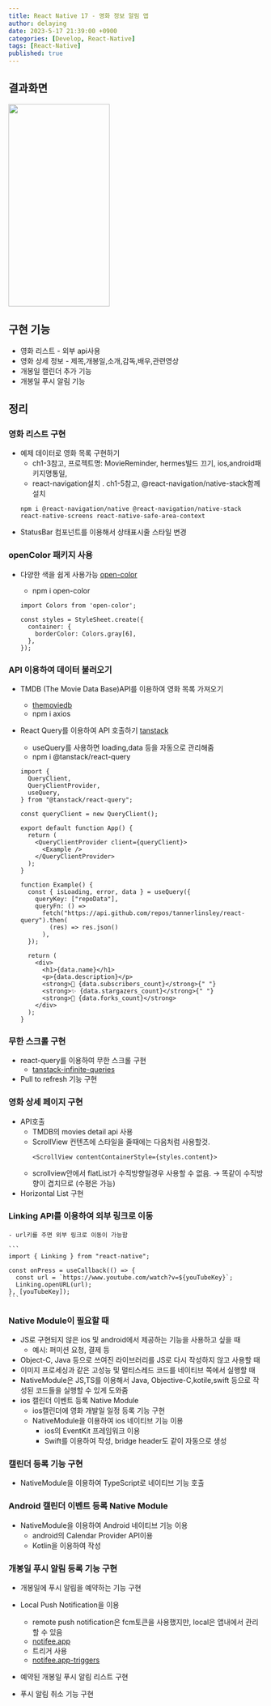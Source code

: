 ```yaml
---
title: React Native 17 - 영화 정보 알림 앱
author: delaying
date: 2023-5-17 21:39:00 +0900
categories: [Develop, React-Native]
tags: [React-Native]
published: true
---
```


## 결과화면

 <img src="https://github.com/delaying/ReactNative-study/assets/72879145/a73f8ad3-7f29-4ad2-a7bf-974d2515bf75" width="200" height="400">
 
## 구현 기능

- 영화 리스트 - 외부 api사용
- 영화 상세 정보 - 제목,개봉일,소개,감독,배우,관련영상
- 개봉일 캘린더 추가 기능
- 개봉일 푸시 알림 기능

## 정리

### 영화 리스트 구현

- 예제 데이터로 영화 목록 구현하기
  - ch1-3참고, 프로젝트명: MovieReminder, hermes빌드 끄기, ios,android패키지명통일,
  - react-navigation설치 . ch1-5참고, @react-navigation/native-stack함께 설치
  ```
  npm i @react-navigation/native @react-navigation/native-stack react-native-screens react-native-safe-area-context
  ```
- StatusBar 컴포넌트를 이용해서 상태표시줄 스타일 변경

### openColor 패키지 사용

- 다양한 색을 쉽게 사용가능
  [open-color](https://yeun.github.io/open-color/)

  - npm i open-color

  ```
  import Colors from 'open-color';

  const styles = StyleSheet.create({
    container: {
      borderColor: Colors.gray[6],
    },
  });
  ```

### API 이용하여 데이터 불러오기

- TMDB (The Movie Data Base)API를 이용하여 영화 목록 가져오기
  - [themoviedb](https://www.themoviedb.org/?language=ko)
  - npm i axios
- React Query를 이용하여 API 호출하기
  [tanstack](https://tanstack.com/query/latest/docs/react/overview)

  - useQuery를 사용하면 loading,data 등을 자동으로 관리해줌
  - npm i @tanstack/react-query

  ```
  import {
    QueryClient,
    QueryClientProvider,
    useQuery,
  } from "@tanstack/react-query";

  const queryClient = new QueryClient();

  export default function App() {
    return (
      <QueryClientProvider client={queryClient}>
        <Example />
      </QueryClientProvider>
    );
  }

  function Example() {
    const { isLoading, error, data } = useQuery({
      queryKey: ["repoData"],
      queryFn: () =>
        fetch("https://api.github.com/repos/tannerlinsley/react-query").then(
          (res) => res.json()
        ),
    });

    return (
      <div>
        <h1>{data.name}</h1>
        <p>{data.description}</p>
        <strong>👀 {data.subscribers_count}</strong>{" "}
        <strong>✨ {data.stargazers_count}</strong>{" "}
        <strong>🍴 {data.forks_count}</strong>
      </div>
    );
  }
  ```

### 무한 스크롤 구현

- react-query를 이용하여 무한 스크롤 구현
  - [tanstack-infinite-queries](https://tanstack.com/query/v4/docs/react/guides/infinite-queries)
- Pull to refresh 기능 구현

### 영화 상세 페이지 구현

- API호출
  - TMDB의 movies detail api 사용
  - ScrollView 컨텐츠에 스타일을 줄때에는 다음처럼 사용할것.
    ```
    <ScrollView contentContainerStyle={styles.content}>
    ```
  - scrollview안에서 flatList가 수직방향일경우 사용할 수 없음. → 똑같이 수직방향이 겹치므로 (수평은 가능)
- Horizontal List 구현

### Linking API를 이용하여 외부 링크로 이동

    - url키를 주면 외부 링크로 이동이 가능함

    ```
    import { Linking } from "react-native";

    const onPress = useCallback(() => {
      const url = `https://www.youtube.com/watch?v=${youTubeKey}`;
      Linking.openURL(url);
    }, [youTubeKey]);
    ```

### Native Module이 필요할 때

- JS로 구현되지 않은 ios 및 android에서 제공하는 기능을 사용하고 싶을 때
  - 예시: 퍼미션 요청, 결제 등
- Object-C, Java 등으로 쓰여진 라이브러리를 JS로 다시 작성하지 않고 사용할 때
- 이미지 프로세싱과 같은 고성능 및 멀티스레드 코드를 네이티브 쪽에서 실행할 때
- NativeModule은 JS,TS를 이용해서 Java, Objective-C,kotile,swift 등으로 작성된 코드들을 실행할 수 있게 도와줌
- ios 캘린더 이벤트 등록 Native Module
  - ios캘린더에 영화 개발일 일정 등록 기능 구현
  - NativeModule을 이용하여 ios 네이티브 기능 이용
    - ios의 EventKit 프레임워크 이용
    - Swift를 이용하여 작성, bridge header도 같이 자동으로 생성

### 캘린더 등록 기능 구현

- NativeModule을 이용하여 TypeScript로 네이티브 기능 호출

### Android 캘린더 이벤트 등록 Native Module

- NativeModule을 이용하여 Android 네이티브 기능 이용
  - android의 Calendar Provider API이용
  - Kotlin을 이용하여 작성

### 개봉일 푸시 알림 등록 기능 구현

- 개봉일에 푸시 알림을 예약하는 기능 구현
- Local Push Notification을 이용

  - remote push notification은 fcm토큰을 사용했지만, local은 앱내에서 관리할 수 있음
  - [notifee.app](https://notifee.app/react-native/docs/installation)
  - 트리거 사용
  - [notifee.app-triggers](https://notifee.app/react-native/docs/triggers)

- 예약된 개봉일 푸시 알림 리스트 구현
- 푸시 알림 취소 기능 구현
